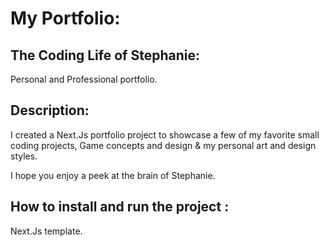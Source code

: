 # My Portfolio: 

## The Coding Life of Stephanie: 

Personal and Professional portfolio. 

## Description: 

I created a Next.Js portfolio project to showcase a few of my favorite small coding projects, Game concepts and design & my personal art and design styles. 

I hope you enjoy a peek at the brain of Stephanie. 

##  How to install and run the project : 

Next.Js template. 

